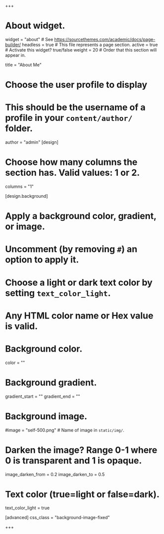 +++
# About widget.
widget = "about"  # See https://sourcethemes.com/academic/docs/page-builder/
headless = true  # This file represents a page section.
active = true  # Activate this widget? true/false
weight = 20  # Order that this section will appear in.

title = "About Me"

# Choose the user profile to display
# This should be the username of a profile in your `content/author/` folder.
author = "admin"
[design]
  # Choose how many columns the section has. Valid values: 1 or 2.
  columns = "1"

[design.background]
  # Apply a background color, gradient, or image.
  #   Uncomment (by removing `#`) an option to apply it.
  #   Choose a light or dark text color by setting `text_color_light`.
  #   Any HTML color name or Hex value is valid.

  # Background color.
  color = ""
  
  # Background gradient.
  gradient_start = ""
  gradient_end = ""

  # Background image.
  #image = "self-500.png"  # Name of image in `static/img/`.
  # Darken the image? Range 0-1 where 0 is transparent and 1 is opaque.
  image_darken_from = 0.2
  image_darken_to = 0.5

  # Text color (true=light or false=dark).
  text_color_light = true
  
[advanced]
  css_class = "background-image-fixed"

+++
